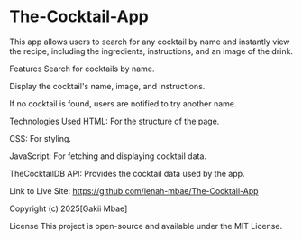 # The-Cocktail-App
This app allows users to search for any cocktail by name and instantly view the recipe, including the ingredients, instructions, and an image of the drink.

Features
Search for cocktails by name.

Display the cocktail's name, image, and instructions.

If no cocktail is found, users are notified to try another name.


Technologies Used 
HTML: For the structure of the page.

CSS: For styling.

JavaScript: For fetching and displaying cocktail data.

TheCocktailDB API: Provides the cocktail data used by the app.

Link to Live Site: https://github.com/lenah-mbae/The-Cocktail-App 

Copyright (c) 2025[Gakii Mbae]

License 
This project is open-source and available under the MIT License.

